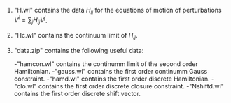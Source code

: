 

1. "H.wl" contains the data $H_{ij}$ for the equations of motion of perturbations $V^i =  \sum_j H_{ij} V^j$.

2. "Hc.wl" contains the continuum limit of $H_{ij}$.

3. "data.zip" contains the following useful data:

   -"hamcon.wl" contains the continumm limit of the second order Hamiltonian.
   -"gauss.wl" contains the first order continumm Gauss constraint.
   -"hamd.wl" contains the first order discrete Hamiltonian.
   -"clo.wl" contains the first order discrete closure constraint.
   -"Nshiftd.wl" contains the first order discrete shift vector.
